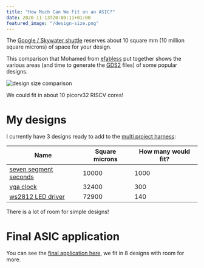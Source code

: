 ```yaml
---
title: "How Much Can We Fit on an ASIC?"
date: 2020-11-13T20:00:11+01:00
featured_image: "/design-size.png"
---
```


The [Google / Skywater shuttle](/terminology/shuttle) reserves about 10 square mm (10 million square microns) of space for your design.

This comparison that Mohamed from [efabless](https://efabless.com/) put together shows the various areas (and time to generate the [GDS2](/terminology/gds2) files) of some popular designs.

![design size comparison](/design-size.png)

We could fit in about 10 picorv32 RISCV cores!

# My designs

I currently have 3 designs ready to add to the [multi project harness](/post/multi-project-harness):

| Name        | Square microns | How many would fit? |
| ----------- | -------------- | ------------------- |
| [seven segment seconds](https://github.com/mattvenn/seven-segment-seconds) | 10000 | 1000 |
| [vga clock](https://github.com/mattvenn/vga-clock)                         | 32400 | 300  |
| [ws2812 LED driver](https://github.com/mattvenn/ws2812-core)               | 72900 | 140  |

There is a lot of room for simple designs!

# Final ASIC application

You can see the [final application here](/post/asic_submitted), we fit in 8 designs with room for more.
